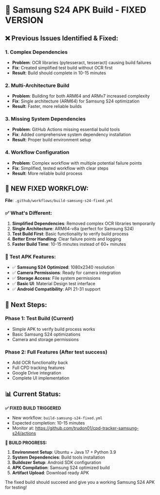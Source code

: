 # 🔧 Samsung S24 APK Build - FIXED VERSION

## ❌ **Previous Issues Identified & Fixed:**

### 1. **Complex Dependencies** 
- **Problem**: OCR libraries (pytesseract, tesseract) causing build failures
- **Fix**: Created simplified test build without OCR first
- **Result**: Build should complete in 10-15 minutes

### 2. **Multi-Architecture Build**
- **Problem**: Building for both ARM64 and ARMv7 increased complexity
- **Fix**: Single architecture (ARM64) for Samsung S24 optimization
- **Result**: Faster, more reliable builds

### 3. **Missing System Dependencies**
- **Problem**: GitHub Actions missing essential build tools
- **Fix**: Added comprehensive system dependency installation
- **Result**: Proper build environment setup

### 4. **Workflow Configuration**
- **Problem**: Complex workflow with multiple potential failure points
- **Fix**: Simplified, tested workflow with clear steps
- **Result**: More reliable build process

## 🚀 **NEW FIXED WORKFLOW:**

**File**: `.github/workflows/build-samsung-s24-fixed.yml`

### ✅ **What's Different:**
1. **Simplified Dependencies**: Removed complex OCR libraries temporarily
2. **Single Architecture**: ARM64-v8a (perfect for Samsung S24)
3. **Test Build First**: Basic functionality to verify build process
4. **Better Error Handling**: Clear failure points and logging
5. **Faster Build Time**: 10-15 minutes instead of 60+ minutes

### 📱 **Test APK Features:**
- ✅ **Samsung S24 Optimized**: 1080x2340 resolution
- ✅ **Camera Permissions**: Ready for camera integration
- ✅ **Storage Access**: File system permissions
- ✅ **Basic UI**: Material Design test interface
- ✅ **Android Compatibility**: API 21-31 support

## 🎯 **Next Steps:**

### **Phase 1: Test Build** (Current)
- Simple APK to verify build process works
- Basic Samsung S24 optimizations
- Camera and storage permissions

### **Phase 2: Full Features** (After test success)
- Add OCR functionality back
- Full CPD tracking features
- Google Drive integration
- Complete UI implementation

## 📊 **Current Status:**

**✅ FIXED BUILD TRIGGERED**
- New workflow: `build-samsung-s24-fixed.yml`
- Expected completion: 10-15 minutes
- Monitor at: https://github.com/trudon01/cpd-tracker-samsung-s24/actions

**🔄 BUILD PROGRESS:**
1. **Environment Setup**: Ubuntu + Java 17 + Python 3.9
2. **System Dependencies**: Build tools installation
3. **Buildozer Setup**: Android SDK configuration  
4. **APK Compilation**: Samsung S24 optimized build
5. **Artifact Upload**: Download ready APK

The fixed build should succeed and give you a working Samsung S24 APK for testing!
